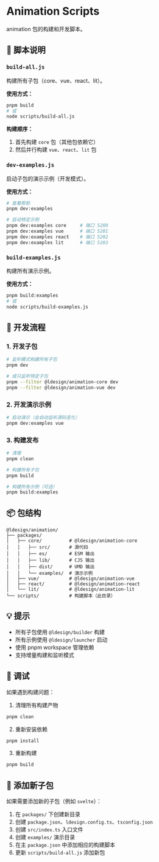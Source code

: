 # Animation Scripts

animation 包的构建和开发脚本。

## 📜 脚本说明

### `build-all.js`

构建所有子包（core、vue、react、lit）。

**使用方式：**
```bash
pnpm build
# 或
node scripts/build-all.js
```

**构建顺序：**
1. 首先构建 `core` 包（其他包依赖它）
2. 然后并行构建 `vue`、`react`、`lit` 包

### `dev-examples.js`

启动子包的演示示例（开发模式）。

**使用方式：**
```bash
# 查看帮助
pnpm dev:examples

# 启动特定示例
pnpm dev:examples core     # 端口 5200
pnpm dev:examples vue      # 端口 5201
pnpm dev:examples react    # 端口 5202
pnpm dev:examples lit      # 端口 5203
```

### `build-examples.js`

构建所有演示示例。

**使用方式：**
```bash
pnpm build:examples
# 或
node scripts/build-examples.js
```

## 🔧 开发流程

### 1. 开发子包

```bash
# 监听模式构建所有子包
pnpm dev

# 或只监听特定子包
pnpm --filter @ldesign/animation-core dev
pnpm --filter @ldesign/animation-vue dev
```

### 2. 开发演示示例

```bash
# 启动演示（会自动监听源码变化）
pnpm dev:examples vue
```

### 3. 构建发布

```bash
# 清理
pnpm clean

# 构建所有子包
pnpm build

# 构建所有示例（可选）
pnpm build:examples
```

## 📦 包结构

```
@ldesign/animation/
├── packages/
│   ├── core/          # @ldesign/animation-core
│   │   ├── src/       # 源代码
│   │   ├── es/        # ESM 输出
│   │   ├── lib/       # CJS 输出
│   │   ├── dist/      # UMD 输出
│   │   └── examples/  # 演示示例
│   ├── vue/           # @ldesign/animation-vue
│   ├── react/         # @ldesign/animation-react
│   └── lit/           # @ldesign/animation-lit
└── scripts/           # 构建脚本（此目录）
```

## 💡 提示

- 所有子包使用 `@ldesign/builder` 构建
- 所有示例使用 `@ldesign/launcher` 启动
- 使用 pnpm workspace 管理依赖
- 支持增量构建和监听模式

## 🐛 调试

如果遇到构建问题：

1. 清理所有构建产物
```bash
pnpm clean
```

2. 重新安装依赖
```bash
pnpm install
```

3. 重新构建
```bash
pnpm build
```

## 📝 添加新子包

如果需要添加新的子包（例如 `svelte`）：

1. 在 `packages/` 下创建新目录
2. 创建 `package.json`、`ldesign.config.ts`、`tsconfig.json`
3. 创建 `src/index.ts` 入口文件
4. 创建 `examples/` 演示目录
5. 在主 `package.json` 中添加相应的构建脚本
6. 更新 `scripts/build-all.js` 添加新包


